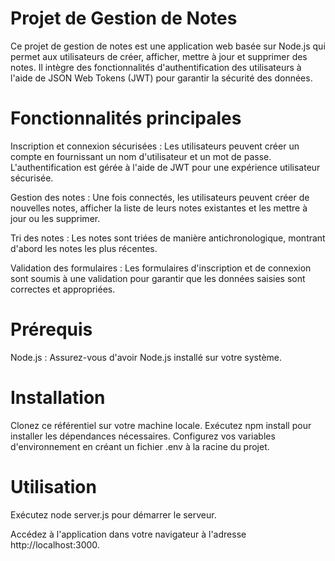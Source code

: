 # Projet de Gestion de Notes

Ce projet de gestion de notes est une application web basée sur Node.js qui permet aux utilisateurs de créer, afficher, mettre à jour et supprimer des notes. Il intègre des fonctionnalités d'authentification des utilisateurs à l'aide de JSON Web Tokens (JWT) pour garantir la sécurité des données.

# Fonctionnalités principales
Inscription et connexion sécurisées : Les utilisateurs peuvent créer un compte en fournissant un nom d'utilisateur et un mot de passe. L'authentification est gérée à l'aide de JWT pour une expérience utilisateur sécurisée.

Gestion des notes : Une fois connectés, les utilisateurs peuvent créer de nouvelles notes, afficher la liste de leurs notes existantes et les mettre à jour ou les supprimer.

Tri des notes : Les notes sont triées de manière antichronologique, montrant d'abord les notes les plus récentes.

Validation des formulaires : Les formulaires d'inscription et de connexion sont soumis à une validation pour garantir que les données saisies sont correctes et appropriées.

# Prérequis
Node.js : Assurez-vous d'avoir Node.js installé sur votre système.
# Installation
Clonez ce référentiel sur votre machine locale.
Exécutez npm install pour installer les dépendances nécessaires.
Configurez vos variables d'environnement en créant un fichier .env à la racine du projet.
# Utilisation
Exécutez node server.js pour démarrer le serveur.

Accédez à l'application dans votre navigateur à l'adresse http://localhost:3000.
